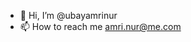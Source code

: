 - 👋 Hi, I’m @ubayamrinur
- 📫 How to reach me amri.nur@me.com

<!---
ubayamrinur/ubayamrinur is a ✨ special ✨ repository because its `README.md` (this file) appears on your GitHub profile.
You can click the Preview link to take a look at your changes.
--->
